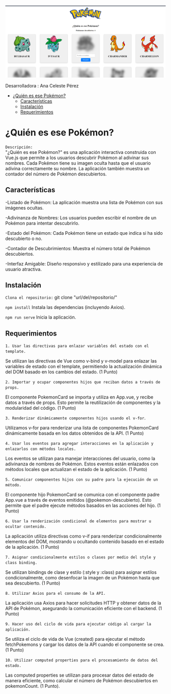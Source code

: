 ![alt](./public/pokeApi.png)

Desarrolladora : Ana Celeste Pérez
- [¿Quién es ese Pokémon?](#quién-es-ese-pokémon)
  - [Características](#características)
  - [Instalación](#instalación)
  - [Requerimientos](#requerimientos)



# ¿Quién es ese Pokémon?
`Descripción:`  
"¿Quién es ese Pokémon?" es una aplicación interactiva construida con Vue.js que permite a los usuarios descubrir Pokémon al adivinar sus nombres. Cada Pokémon tiene su imagen oculta hasta que el usuario adivina correctamente su nombre. La aplicación también muestra un contador del número de Pokémon descubiertos.

## Características 
-Listado de Pokémon: La aplicación muestra una lista de Pokémon con sus imágenes ocultas.

-Adivinanza de Nombres: Los usuarios pueden escribir el nombre de un Pokémon para intentar descubrirlo.

-Estado del Pokémon: Cada Pokémon tiene un estado que indica si ha sido descubierto o no.

-Contador de Descubrimientos: Muestra el número total de Pokémon descubiertos.

-Interfaz Amigable: Diseño responsivo y estilizado para una experiencia de usuario atractiva.

## Instalación

`Clona el repositorio:` git clone "url/del/repositorio/"

`npm install` Instala las dependencias (incluyendo Axios).

`npm run serve` Inicia la aplicación.


## Requerimientos
`1. Usar las directivas para enlazar variables del estado con el template.`

Se utilizan las directivas de Vue como v-bind y v-model para enlazar las variables de estado con el template, permitiendo la actualización dinámica del DOM basado en los cambios del estado. (1 Punto)

`2. Importar y ocupar componentes hijos que reciban datos a través de props.`

 El componente PokemonCard se importa y utiliza en App.vue, y recibe datos a través de props. Esto permite la reutilización de componentes y la modularidad del código. (1 Punto)

`3. Renderizar dinámicamente componentes hijos usando el v-for`.

Utilizamos v-for para renderizar una lista de componentes PokemonCard dinámicamente basada en los datos obtenidos de la API. (1 Punto)

`4. Usar los eventos para agregar interacciones en la aplicación y enlazarlos con métodos locales.`

Los eventos se utilizan para manejar interacciones del usuario, como la adivinanza de nombres de Pokémon. Estos eventos están enlazados con métodos locales que actualizan el estado de la aplicación. (1 Punto)

`5. Comunicar componentes hijos con su padre para la ejecución de un método.`

El componente hijo PokemonCard se comunica con el componente padre App.vue a través de eventos emitidos (@pokemon-descubierto). Esto permite que el padre ejecute métodos basados en las acciones del hijo. (1 Punto)

`6. Usar la renderización condicional de elementos para mostrar u ocultar contenido.`

La aplicación utiliza directivas como v-if para renderizar condicionalmente elementos del DOM, mostrando u ocultando contenido basado en el estado de la aplicación. (1 Punto)

`7. Asignar condicionalmente estilos o clases por medio del style y class binding.`

Se utilizan bindings de clase y estilo (:style y :class) para asignar estilos condicionalmente, como desenfocar la imagen de un Pokémon hasta que sea descubierto. (1 Punto)

`8. Utilizar Axios para el consumo de la API.` 

La aplicación usa Axios para hacer solicitudes HTTP y obtener datos de la API de Pokémon, asegurando la comunicación eficiente con el backend. (1 Punto)

`9. Hacer uso del ciclo de vida para ejecutar código al cargar la aplicación.`

Se utiliza el ciclo de vida de Vue (created) para ejecutar el método fetchPokemons y cargar los datos de la API cuando el componente se crea. (1 Punto)

`10. Utilizar computed properties para el procesamiento de datos del estado.`

Las computed properties se utilizan para procesar datos del estado de manera eficiente, como calcular el número de Pokémon descubiertos en pokemonCount. (1 Punto).